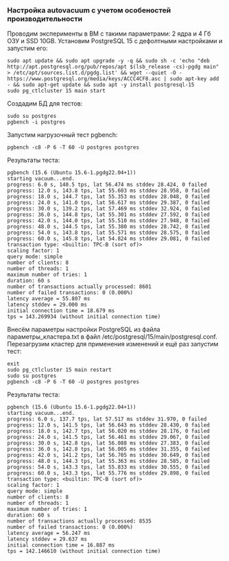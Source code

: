 ### Настройка autovacuum с учетом особеностей производительности ###
Проводим эксперименты в ВМ с такими параметрами: 2 ядра и 4 Гб ОЗУ и SSD 10GB.
Установим PostgreSQL 15 с дефолтными настройками и запустим его:
```
sudo apt update && sudo apt upgrade -y -q && sudo sh -c 'echo "deb http://apt.postgresql.org/pub/repos/apt $(lsb_release -cs)-pgdg main" > /etc/apt/sources.list.d/pgdg.list' && wget --quiet -O - https://www.postgresql.org/media/keys/ACCC4CF8.asc | sudo apt-key add - && sudo apt-get update && sudo apt -y install postgresql-15
sudo pg_ctlcluster 15 main start
```
Создадим БД для тестов: 
```
sudo su postgres
pgbench -i postgres
```
Запустим нагрузочный тест pgbench:
```
pgbench -c8 -P 6 -T 60 -U postgres postgres
```
Результаты теста:
```
pgbench (15.6 (Ubuntu 15.6-1.pgdg22.04+1))
starting vacuum...end.
progress: 6.0 s, 140.5 tps, lat 56.474 ms stddev 28.424, 0 failed
progress: 12.0 s, 143.8 tps, lat 55.603 ms stddev 28.958, 0 failed
progress: 18.0 s, 144.7 tps, lat 55.353 ms stddev 28.048, 0 failed
progress: 24.0 s, 141.0 tps, lat 56.617 ms stddev 29.387, 0 failed
progress: 30.0 s, 139.2 tps, lat 57.469 ms stddev 32.924, 0 failed
progress: 36.0 s, 144.8 tps, lat 55.301 ms stddev 27.592, 0 failed
progress: 42.0 s, 144.0 tps, lat 55.510 ms stddev 27.948, 0 failed
progress: 48.0 s, 144.5 tps, lat 55.380 ms stddev 28.742, 0 failed
progress: 54.0 s, 143.8 tps, lat 55.571 ms stddev 28.575, 0 failed
progress: 60.0 s, 145.8 tps, lat 54.824 ms stddev 29.081, 0 failed
transaction type: <builtin: TPC-B (sort of)>
scaling factor: 1
query mode: simple
number of clients: 8
number of threads: 1
maximum number of tries: 1
duration: 60 s
number of transactions actually processed: 8601
number of failed transactions: 0 (0.000%)
latency average = 55.807 ms
latency stddev = 29.000 ms
initial connection time = 18.679 ms
tps = 143.269934 (without initial connection time)
```
Внесём параметры настройки PostgreSQL из файла параметры_кластера.txt в файл /etc/postgresql/15/main/postgresql.conf.
Перезагрузим кластер для применения изменений и ещё раз запустим тест:
```
exit
sudo pg_ctlcluster 15 main restart
sudo su postgres
pgbench -c8 -P 6 -T 60 -U postgres postgres
```
Результаты теста:
```
pgbench (15.6 (Ubuntu 15.6-1.pgdg22.04+1))
starting vacuum...end.
progress: 6.0 s, 137.7 tps, lat 57.517 ms stddev 31.970, 0 failed
progress: 12.0 s, 141.5 tps, lat 56.643 ms stddev 28.430, 0 failed
progress: 18.0 s, 142.7 tps, lat 56.020 ms stddev 28.176, 0 failed
progress: 24.0 s, 141.5 tps, lat 56.461 ms stddev 29.067, 0 failed
progress: 30.0 s, 142.8 tps, lat 56.088 ms stddev 27.383, 0 failed
progress: 36.0 s, 142.8 tps, lat 56.005 ms stddev 31.355, 0 failed
progress: 42.0 s, 141.2 tps, lat 56.705 ms stddev 30.649, 0 failed
progress: 48.0 s, 144.3 tps, lat 55.363 ms stddev 28.585, 0 failed
progress: 54.0 s, 143.3 tps, lat 55.833 ms stddev 30.555, 0 failed
progress: 60.0 s, 143.3 tps, lat 55.776 ms stddev 29.898, 0 failed
transaction type: <builtin: TPC-B (sort of)>
scaling factor: 1
query mode: simple
number of clients: 8
number of threads: 1
maximum number of tries: 1
duration: 60 s
number of transactions actually processed: 8535
number of failed transactions: 0 (0.000%)
latency average = 56.247 ms
latency stddev = 29.637 ms
initial connection time = 16.887 ms
tps = 142.146610 (without initial connection time)
```
